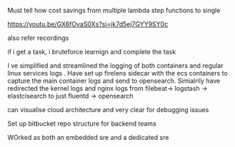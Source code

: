 Must tell how cost savings from multiple lambda step functions to single 

https://youtu.be/GX6fOvaS0Xs?si=jk7d5ej7GYY9SY0c

also refer recordings

if i get a task, i bruteforce learnign and complete the task 

I ve simplified and streamlined the logging of both containers and regular linux services logs .
Have set up firelens sidecar with the ecs containers to capture the main container logs and send to opensearch.
Simialrily have redirected the kernel logs and nginx logs from filebeat-> logstash -> elastcisearch to just fluentd -> opensearch


can visualise cloud architecture and very clear for debugging issues


Set up bitbucket repo structure for backend teams

WOrked as both an embedded sre and a dedicated sre